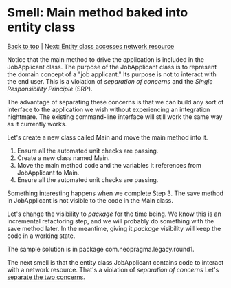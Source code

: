 # Smell: Main method baked into entity class

[Back to top](notes/notes.md) | [Next: Entity class accesses network resource](notes-external.md)

Notice that the main method to drive the application is included in the JobApplicant class. The purpose of the JobApplicant class is to represent the domain concept of a "job applicant." Its purpose is not to interact with the end user. This is a violation of _separation of concerns_ and the _Single Responsibility Principle_ (SRP).

The advantage of separating these concerns is that we can build any sort of interface to the application we wish without experiencing an integration nightmare. The existing command-line interface will still work the same way as it currently works.

Let's create a new class called Main and move the main method into it.

1. Ensure all the automated unit checks are passing.
2. Create a new class named Main.
3. Move the main method code and the variables it references from JobApplicant to Main.
4. Ensure all the automated unit checks are passing.

Something interesting happens when we complete Step 3. The save method in JobApplicant is not visible to the code in the Main class. 

Let's change the visibility to _package_ for the time being. We know this is an incremental refactoring step, and we will probably do something with the save method later. In the meantime, giving it _package_ visibility will keep the code in a working state.

The sample solution is in package com.neopragma.legacy.round1.

The next smell is that the entity class JobApplicant contains code to interact with a network resource. That's a violation of _separation of concerns_ Let's [separate the two concerns](notes-external.md).

